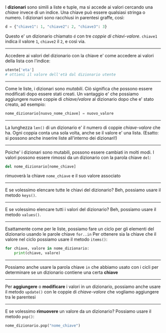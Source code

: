 I **dizionari** sono simili a liste e tuple, ma si accede ai valori cercando una *chiave* invece di un indice.
Una chiave può essere qualsiasi stringa o numero.
I dizionari sono racchiusi in parentesi graffe, così:
```python
d = {"chiave1": 1, "chiave2": 2, "chiave3": 3}
```
Questo e' un dizionario chiamato `d` con tre *coppie di chiavi-valore*.
`chiave1` indica il valore `1`, `chiave2` il `2`, e così via.

---

Accedere ai valori del dizionario con la chiave e' come accedere ai valori della lista con l'indice:
```python
utente['eta']
# ottieni il valore dell'età dal dizionario utente
```

---

Come le liste, i dizionari sono _mutabili_.
Ciò significa che possono essere modificati dopo essere stati creati.
Un vantaggio e' che possiamo aggiungere nuove coppie di _chiave/valore_ al dizionario dopo che e' stato creato, ad esempio:
```python
nome_dizionario[nuovo_nome_chiave] = nuovo_valore
```

---

La lunghezza `len()` di un dizionario e' il numero di coppie _chiave-valore_ che ha.
Ogni coppia conta una sola volta, anche se il valore e' una lista. (Esatto: si possono anche inserire liste all'interno dei dizionari!)

---

Poiche' i dizionari sono mutabili, possono essere cambiati in molti modi.
I valori possono essere rimossi da un dizionario con la parola chiave `del`:
```python
del nome_dizionario[nome_chiave]
```
rimuoverà la chiave `nome_chiave` e il suo valore associato

---

E se volessimo elencare tutte le chiavi del dizionario?
Beh, possiamo usare il metodo `keys()`.

---

E se volessimo elencare tutti i valori del dizionario?
Beh, possiamo usare il metodo `values()`.

---

Esattamente come per le liste, possiamo fare un ciclo per gli elementi del dizionario usando le parole chiave `for..in`
Per ottenere sia la chiave che il valore nel ciclo possiamo usare il metodo `items()`:
```python
for chiave, valore in nome_dizionario:
    print(chiave, valore)
```

---

Possiamo anche usare la parola chiave `in` che abbiamo usato con i cicli per determinare se un dizionario contiene una certa __chiave__

---

Per __aggiungere__ o __modificare__ i valori in un dizionario, possiamo anche usare il metodo `update()` con le coppie di _chiave-valore_ che vogliamo aggiungere tra le parentesi

---

E se volessimo __rimuovere__ un valore da un dizionario?
Possiamo usare il metodo `pop()`:
```python
nome_dizionario.pop("nome_chiave")
```
